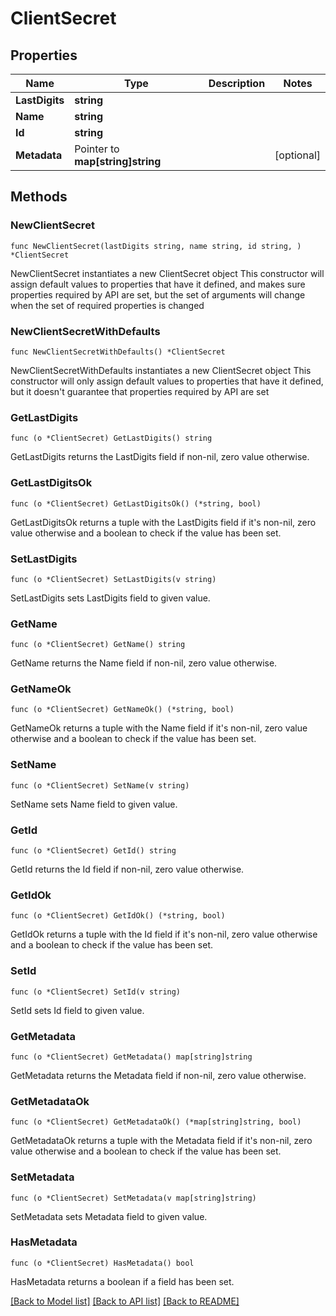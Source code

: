 # ClientSecret

## Properties

Name | Type | Description | Notes
------------ | ------------- | ------------- | -------------
**LastDigits** | **string** |  | 
**Name** | **string** |  | 
**Id** | **string** |  | 
**Metadata** | Pointer to **map[string]string** |  | [optional] 

## Methods

### NewClientSecret

`func NewClientSecret(lastDigits string, name string, id string, ) *ClientSecret`

NewClientSecret instantiates a new ClientSecret object
This constructor will assign default values to properties that have it defined,
and makes sure properties required by API are set, but the set of arguments
will change when the set of required properties is changed

### NewClientSecretWithDefaults

`func NewClientSecretWithDefaults() *ClientSecret`

NewClientSecretWithDefaults instantiates a new ClientSecret object
This constructor will only assign default values to properties that have it defined,
but it doesn't guarantee that properties required by API are set

### GetLastDigits

`func (o *ClientSecret) GetLastDigits() string`

GetLastDigits returns the LastDigits field if non-nil, zero value otherwise.

### GetLastDigitsOk

`func (o *ClientSecret) GetLastDigitsOk() (*string, bool)`

GetLastDigitsOk returns a tuple with the LastDigits field if it's non-nil, zero value otherwise
and a boolean to check if the value has been set.

### SetLastDigits

`func (o *ClientSecret) SetLastDigits(v string)`

SetLastDigits sets LastDigits field to given value.


### GetName

`func (o *ClientSecret) GetName() string`

GetName returns the Name field if non-nil, zero value otherwise.

### GetNameOk

`func (o *ClientSecret) GetNameOk() (*string, bool)`

GetNameOk returns a tuple with the Name field if it's non-nil, zero value otherwise
and a boolean to check if the value has been set.

### SetName

`func (o *ClientSecret) SetName(v string)`

SetName sets Name field to given value.


### GetId

`func (o *ClientSecret) GetId() string`

GetId returns the Id field if non-nil, zero value otherwise.

### GetIdOk

`func (o *ClientSecret) GetIdOk() (*string, bool)`

GetIdOk returns a tuple with the Id field if it's non-nil, zero value otherwise
and a boolean to check if the value has been set.

### SetId

`func (o *ClientSecret) SetId(v string)`

SetId sets Id field to given value.


### GetMetadata

`func (o *ClientSecret) GetMetadata() map[string]string`

GetMetadata returns the Metadata field if non-nil, zero value otherwise.

### GetMetadataOk

`func (o *ClientSecret) GetMetadataOk() (*map[string]string, bool)`

GetMetadataOk returns a tuple with the Metadata field if it's non-nil, zero value otherwise
and a boolean to check if the value has been set.

### SetMetadata

`func (o *ClientSecret) SetMetadata(v map[string]string)`

SetMetadata sets Metadata field to given value.

### HasMetadata

`func (o *ClientSecret) HasMetadata() bool`

HasMetadata returns a boolean if a field has been set.


[[Back to Model list]](../README.md#documentation-for-models) [[Back to API list]](../README.md#documentation-for-api-endpoints) [[Back to README]](../README.md)


